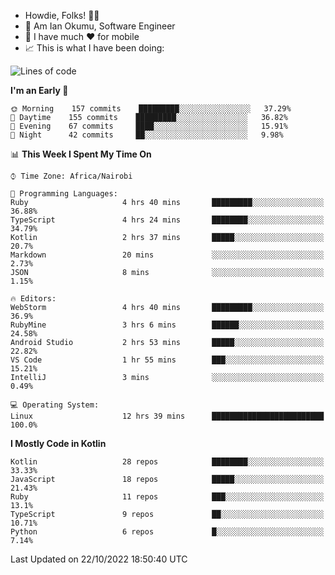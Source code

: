 
* Howdie, Folks! 👋🤓
* 🤪 Am Ian Okumu, Software Engineer
* 📱 I have much ❤️ for mobile
* 📈 This is what I have been doing:
  
<!-- <a href="https://otsembo.github.io/OtsemboPortfolio/" style="margin-right:.5%; margin-top=.5%;">
  <img align="center" src="https://github-readme-stats.vercel.app/api/top-langs/?username=otsembo&layout=compact" />
</a> -->

<!--START_SECTION:waka-->
![Lines of code](https://img.shields.io/badge/From%20Hello%20World%20I%27ve%20Written-785%20Thousand%20lines%20of%20code-blue)

**I'm an Early 🐤** 

```text
🌞 Morning    157 commits    █████████░░░░░░░░░░░░░░░░   37.29% 
🌆 Daytime    155 commits    █████████░░░░░░░░░░░░░░░░   36.82% 
🌃 Evening    67 commits     ████░░░░░░░░░░░░░░░░░░░░░   15.91% 
🌙 Night      42 commits     ██░░░░░░░░░░░░░░░░░░░░░░░   9.98%

```


📊 **This Week I Spent My Time On** 

```text
⌚︎ Time Zone: Africa/Nairobi

💬 Programming Languages: 
Ruby                     4 hrs 40 mins       █████████░░░░░░░░░░░░░░░░   36.88% 
TypeScript               4 hrs 24 mins       ████████░░░░░░░░░░░░░░░░░   34.79% 
Kotlin                   2 hrs 37 mins       █████░░░░░░░░░░░░░░░░░░░░   20.7% 
Markdown                 20 mins             ░░░░░░░░░░░░░░░░░░░░░░░░░   2.73% 
JSON                     8 mins              ░░░░░░░░░░░░░░░░░░░░░░░░░   1.15%

🔥 Editors: 
WebStorm                 4 hrs 40 mins       █████████░░░░░░░░░░░░░░░░   36.9% 
RubyMine                 3 hrs 6 mins        ██████░░░░░░░░░░░░░░░░░░░   24.58% 
Android Studio           2 hrs 53 mins       █████░░░░░░░░░░░░░░░░░░░░   22.82% 
VS Code                  1 hr 55 mins        ███░░░░░░░░░░░░░░░░░░░░░░   15.21% 
IntelliJ                 3 mins              ░░░░░░░░░░░░░░░░░░░░░░░░░   0.49%

💻 Operating System: 
Linux                    12 hrs 39 mins      █████████████████████████   100.0%

```

**I Mostly Code in Kotlin** 

```text
Kotlin                   28 repos            ████████░░░░░░░░░░░░░░░░░   33.33% 
JavaScript               18 repos            █████░░░░░░░░░░░░░░░░░░░░   21.43% 
Ruby                     11 repos            ███░░░░░░░░░░░░░░░░░░░░░░   13.1% 
TypeScript               9 repos             ██░░░░░░░░░░░░░░░░░░░░░░░   10.71% 
Python                   6 repos             █░░░░░░░░░░░░░░░░░░░░░░░░   7.14%

```



 Last Updated on 22/10/2022 18:50:40 UTC
<!--END_SECTION:waka-->

<br />
<br />
<br />
<br />
<br />
  
  </div>
<!---
otsembo/otsembo is a ✨ special ✨ repository because its `README.md` (this file) appears on your GitHub profile.
You can click the Preview link to take a look at your changes.
--->
